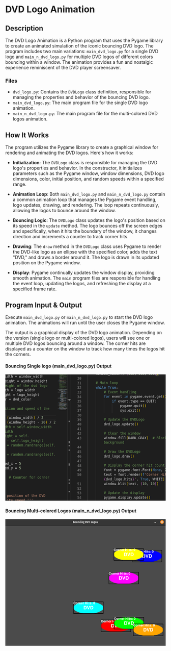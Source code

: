 # DVD Logo Animation

## Description

The DVD Logo Animation is a Python program that uses the Pygame library to create an animated simulation of the iconic bouncing DVD logo. The program includes two main variations: `main_dvd_logo.py` for a single DVD logo and `main_n_dvd_logo.py` for multiple DVD logos of different colors bouncing within a window. The animation provides a fun and nostalgic experience reminiscent of the DVD player screensaver.

### Files

- `dvd_logo.py`: Contains the `DVDLogo` class definition, responsible for managing the properties and behavior of the bouncing DVD logo.
- `main_dvd_logo.py`: The main program file for the single DVD logo animation.
- `main_n_dvd_logo.py`: The main program file for the multi-colored DVD logos animation.

## How It Works

The program utilizes the Pygame library to create a graphical window for rendering and animating the DVD logos. Here's how it works:

- **Initialization**: The `DVDLogo` class is responsible for managing the DVD logo's properties and behavior. In the constructor, it initializes parameters such as the Pygame window, window dimensions, DVD logo dimensions, color, initial position, and random speeds within a specified range.

- **Animation Loop**: Both `main_dvd_logo.py` and `main_n_dvd_logo.py` contain a common animation loop that manages the Pygame event handling, logo updates, drawing, and rendering. The loop repeats continuously, allowing the logos to bounce around the window.

- **Bouncing Logic**: The `DVDLogo` class updates the logo's position based on its speed in the `update` method. The logo bounces off the screen edges and specifically, when it hits the boundary of the window, it changes direction and increments a counter to track corner hits.

- **Drawing**: The `draw` method in the `DVDLogo` class uses Pygame to render the DVD-like logo as an ellipse with the specified color, adds the text "DVD," and draws a border around it. The logo is drawn in its updated position on the Pygame window.

- **Display**: Pygame continually updates the window display, providing smooth animation. The `main` program files are responsible for handling the event loop, updating the logos, and refreshing the display at a specified frame rate.


## Program Input & Output

Execute `main_dvd_logo.py` or `main_n_dvd_logo.py` to start the DVD logo animation. The animations will run until the user closes the Pygame window.

The output is a graphical display of the DVD logo animation. Depending on the version (single logo or multi-colored logos), users will see one or multiple DVD logos bouncing around a window. The corner hits are displayed as a counter on the window to track how many times the logos hit the corners.

#### Bouncing Single logo (main_dvd_logo.py) Output

![Bouncing DVD Animation](output/dvd-output.gif)

#### Bouncing Multi-colored Logos (main_n_dvd_logo.py) Output

![Bouncing DVDs Animation](output/dvds-output.gif)
